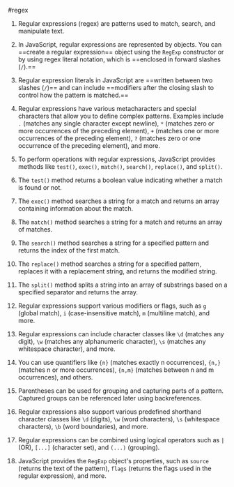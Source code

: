 #regex 
1. Regular expressions (regex) are patterns used to match, search, and manipulate text.
    
2. In JavaScript, regular expressions are represented by objects. You can ==create a regular expression== object using the `RegExp` constructor or by using regex literal notation, which is ==enclosed in forward slashes (`/`).==
    
3. Regular expression literals in JavaScript are ==written between two slashes (`/`)== and can include ==modifiers after the closing slash to control how the pattern is matched.==
    
4. Regular expressions have various metacharacters and special characters that allow you to define complex patterns. Examples include `.` (matches any single character except newline), `*` (matches zero or more occurrences of the preceding element), `+` (matches one or more occurrences of the preceding element), `?` (matches zero or one occurrence of the preceding element), and more.
    
5. To perform operations with regular expressions, JavaScript provides methods like `test()`, `exec()`, `match()`, `search()`, `replace()`, and `split()`.
    
6. The `test()` method returns a boolean value indicating whether a match is found or not.
    
7. The `exec()` method searches a string for a match and returns an array containing information about the match.
    
8. The `match()` method searches a string for a match and returns an array of matches.
    
9. The `search()` method searches a string for a specified pattern and returns the index of the first match.
    
10. The `replace()` method searches a string for a specified pattern, replaces it with a replacement string, and returns the modified string.
    
11. The `split()` method splits a string into an array of substrings based on a specified separator and returns the array.
    
12. Regular expressions support various modifiers or flags, such as `g` (global match), `i` (case-insensitive match), `m` (multiline match), and more.
    
13. Regular expressions can include character classes like `\d` (matches any digit), `\w` (matches any alphanumeric character), `\s` (matches any whitespace character), and more.
    
14. You can use quantifiers like `{n}` (matches exactly n occurrences), `{n,}` (matches n or more occurrences), `{n,m}` (matches between n and m occurrences), and others.
    
15. Parentheses can be used for grouping and capturing parts of a pattern. Captured groups can be referenced later using backreferences.
    
16. Regular expressions also support various predefined shorthand character classes like `\d` (digits), `\w` (word characters), `\s` (whitespace characters), `\b` (word boundaries), and more.
    
17. Regular expressions can be combined using logical operators such as `|` (OR), `[...]` (character set), and `(...)` (grouping).
    
18. JavaScript provides the `RegExp` object's properties, such as `source` (returns the text of the pattern), `flags` (returns the flags used in the regular expression), and more.